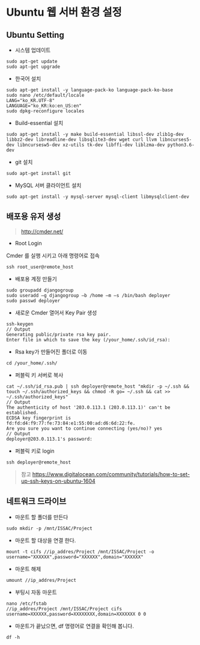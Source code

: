 # Ubuntu 웹 서버 환경 설정

## Ubuntu Setting

- 시스템 업데이트

```commandline
sudo apt-get update
sudo apt-get upgrade
```

- 한국어 설치

```commandline
sudo apt-get install -y language-pack-ko language-pack-ko-base
sudo nano /etc/default/locale
LANG="ko_KR.UTF-8"
LANGUAGE="ko_KR:ko:en_US:en"
sudo dpkg-reconfigure locales
```

- Build-essential 설치

```commandline
sudo apt-get install -y make build-essential libssl-dev zlib1g-dev libbz2-dev libreadline-dev libsqlite3-dev wget curl llvm libncurses5-dev libncursesw5-dev xz-utils tk-dev libffi-dev liblzma-dev python3.6-dev
```

- git 설치

```commandline
sudo apt-get install git
```

- MySQL 서버 클라이언트 설치

```commandline
sudo apt-get install -y mysql-server mysql-client libmysqlclient-dev
```

## 배포용 유저 생성

> <http://cmder.net/>

- Root Login

Cmder 를 실행 시키고 아래 명령어로 접속

```commandline
ssh root_user@remote_host
```

- 배포용 계정 만들기

```commandline
sudo groupadd djangogroup
sudo useradd –g djangogroup –b /home –m –s /bin/bash deployer
sudo passwd deployer
```

- 새로운 Cmder 열어서 Key Pair 생성

```commandline
ssh-keygen
// Output
Generating public/private rsa key pair.
Enter file in which to save the key (/your_home/.ssh/id_rsa):
```

- Rsa key가 만들어진 폴더로 이동

```commandline
cd /your_home/.ssh/
```

- 퍼블릭 키 서버로 복사

```commandline
cat ~/.ssh/id_rsa.pub | ssh deployer@remote_host "mkdir -p ~/.ssh && touch ~/.ssh/authorized_keys && chmod -R go= ~/.ssh && cat >> ~/.ssh/authorized_keys"
// Output
The authenticity of host '203.0.113.1 (203.0.113.1)' can't be established.
ECDSA key fingerprint is fd:fd:d4:f9:77:fe:73:84:e1:55:00:ad:d6:6d:22:fe.
Are you sure you want to continue connecting (yes/no)? yes
// Output
deployer@203.0.113.1's password:
```

- 퍼블릭 키로 login

```commandline
ssh deployer@remote_host
```

> 참고 <https://www.digitalocean.com/community/tutorials/how-to-set-up-ssh-keys-on-ubuntu-1604>

## 네트워크 드라이브

- 마운트 할 폴더를 만든다

```commandline
sudo mkdir -p /mnt/ISSAC/Project
```

- 마운트 할 대상을 연결 한다.

```commandline
mount -t cifs //ip_addres/Project /mnt/ISSAC/Project -o username="XXXXXX",password="XXXXXX",domain="XXXXXX"
```

- 마운트 해제

```commandline
umount //ip_addres/Project
```

- 부팅시 자동 마운트

```commandline
nano /etc/fstab
//ip_addres/Project /mnt/ISSAC/Project cifs username=XXXXXX,password=XXXXXXXX,domain=XXXXXXX 0 0
```

- 마운트가 끝났으면, df 명령어로 연결을 확인해 봅니다.

```commandline
df -h
```